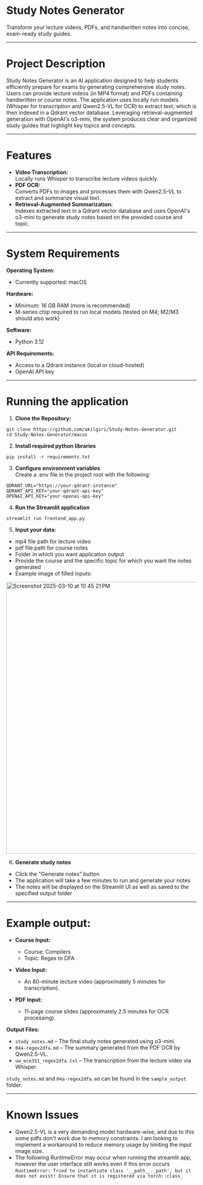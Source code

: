 # Study Notes Generator
Transform your lecture videos, PDFs, and handwritten notes into concise, exam-ready study guides.

---
# Project Description
Study Notes Generator is an AI application designed to help students efficiently prepare for exams by generating comprehensive study notes. Users can provide lecture videos (in MP4 format) and PDFs containing handwritten or course notes. The application uses locally run models (Whisper for transcription and Qwen2.5-VL for OCR) to extract text, which is then indexed in a Qdrant vector database. Leveraging retrieval-augmented generation with OpenAI's o3-mini, the system produces clear and organized study guides that highlight key topics and concepts.

---
# Features
- **Video Transcription:**  
  Locally runs Whisper to transcribe lecture videos quickly.
- **PDF OCR:**  
  Converts PDFs to images and processes them with Qwen2.5-VL to extract and summarize visual text.
- **Retrieval-Augmented Summarization:**  
  Indexes extracted text in a Qdrant vector database and uses OpenAI's o3-mini to generate study notes based on the provided course and topic.

---
# System Requirements
**Operating System:**  
- Currently supported: macOS

**Hardware:**  
- Minimum: 16 GB RAM (more is recommended)  
- M-series chip required to run local models (tested on M4; M2/M3 should also work)

**Software:**  
- Python 3.12

**API Requirements:**  
- Access to a Qdrant instance (local or cloud-hosted)  
- OpenAI API key

---
# Running the application
1. **Clone the Repository:**  
```
git clone https://github.com/akilgiri/Study-Notes-Generator.git  
cd Study-Notes-Generator/macos
```  
2. **Install required python libraries**  
```
pip install -r requirements.txt
```
3. **Configure environment variables**  
Create a .env file in the project root with the following:  
```
QDRANT_URL="https://your-qdrant-instance" 
QDRANT_API_KEY="your-qdrant-api-key"
OPENAI_API_KEY="your-openai-api-key"
```  
4. **Run the Streamlit application**  
```
streamlit run frontend_app.py
```  
5. **Input your data:**  
- mp4 file path for lecture video
- pdf file path for course notes
- Folder in which you want application output
- Provide the course and the specific topic for which you want the notes generated
- Example image of filled inputs:
 <img width="720" alt="Screenshot 2025-03-10 at 10 45 21 PM" src="https://github.com/user-attachments/assets/3fd7d7e0-42eb-4b20-8d8d-9cf5d8714ac3" />

6. **Generate study notes**
- Click the "Generate notes" button
- The application will take a few minutes to run and generate your notes
- The notes will be displayed on the Streamlit UI as well as saved to the specified output folder


---
# Example output:
- **Course Input:**  
  - Course: Compilers  
  - Topic: Regex to DFA

- **Video Input:**  
  - An 80-minute lecture video (approximately 5 minutes for transcription).

- **PDF Input:**  
  - 11-page course slides (approximately 2.5 minutes for OCR processing).

**Output Files:**
- `study_notes.md` – The final study notes generated using o3-mini.
- `04a-regex2dfa.md` – The summary generated from the PDF OCR by Qwen2.5-VL.
- `uw_ece351_regex2dfa.txt` – The transcription from the lecture video via Whisper.

`study_notes.md` and `04a-regex2dfa.md` can be found in the `sample_output` folder.

---
# Known Issues
- Qwen2.5-VL is a very demanding model hardware-wise, and due to this some pdfs don't work due to memory constraints. I am looking to implement a workaround to reduce memory usage by limiting the input image size.
- The following RuntimeError may occur when running the streamlit app, however the user interface still works even if this error occurs
 ```RuntimeError: Tried to instantiate class '__path__._path', but it does not exist! Ensure that it is registered via torch::class_```

